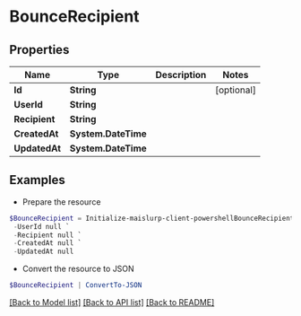 # BounceRecipient
## Properties

Name | Type | Description | Notes
------------ | ------------- | ------------- | -------------
**Id** | **String** |  | [optional] 
**UserId** | **String** |  | 
**Recipient** | **String** |  | 
**CreatedAt** | **System.DateTime** |  | 
**UpdatedAt** | **System.DateTime** |  | 

## Examples

- Prepare the resource
```powershell
$BounceRecipient = Initialize-maislurp-client-powershellBounceRecipient  -Id null `
 -UserId null `
 -Recipient null `
 -CreatedAt null `
 -UpdatedAt null
```

- Convert the resource to JSON
```powershell
$BounceRecipient | ConvertTo-JSON
```

[[Back to Model list]](../README#documentation-for-models) [[Back to API list]](../README#documentation-for-api-endpoints) [[Back to README]](../README)

